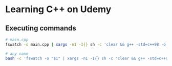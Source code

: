 # Learning C++ on Udemy

## Executing commands

```sh
# main.cpp
fswatch -o main.cpp | xargs -n1 -I{} sh -c 'clear && g++ -std=c++98 -o main.o main.cpp && ./main.o'

# any name
bash -c 'fswatch -o "$1" | xargs -n1 -I{} sh -c "clear && g++ -std=c++98 -o main.o \"$1\" && ./main.o"' _ binary-tree.cpp
```
